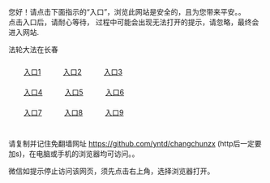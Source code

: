 您好！请点击下面指示的“入口”，浏览此网站是安全的，且为您带来平安。。 <br/>
点击入口后，请耐心等待， 过程中可能会出现无法打开的提示，请忽略，最终会进入网站. </br>

法轮大法在长春<br/>
<div style="padding:10px"><a style="margin:20px" target="_blank" href="https://deeb7hnmz2hgv.cloudfront.net/2Qpsp?lihachv" id="ccLink1" rel="nofollow">入口1</a> <a target="_blank" style="margin:20px" href="https://d2obahdd7orb4i.cloudfront.net/2Qpsp?oilfijh" id="ccLink2" rel="nofollow">入口2</a> <a style="margin:20px" target="_blank" href="https://d1d9s6flrjkktk.cloudfront.net/2Qpsp?lfqybeuc" id="ccLink3" rel="nofollow">入口3</a></div>

<div style="padding:10px" ><a style="margin:20px" target="_blank" href="https://deeb7hnmz2hgv.cloudfront.net/2Qpsp?lihachv" id="ccLink4" rel="nofollow">入口4</a> <a style="margin:20px" href="https://d2obahdd7orb4i.cloudfront.net/2Qpsp?oilfijh" target="_blank" id="ccLink5" rel="nofollow">入口5</a> <a style="margin:20px" href="https://d1d9s6flrjkktk.cloudfront.net/2Qpsp?lfqybeuc" target="_blank" id="ccLink6" rel="nofollow">入口6</a></div>

<div style="padding:10px"><a style="margin:20px" target="_blank" href="https://deeb7hnmz2hgv.cloudfront.net/2Qpsp?lihachv" id="ccLink7" rel="nofollow">入口7</a> <a style="margin:20px" href="https://d2obahdd7orb4i.cloudfront.net/2Qpsp?oilfijh" target="_blank" id="ccLink8" rel="nofollow">入口8</a> <a style="margin:20px" target="_blank" href="https://d1d9s6flrjkktk.cloudfront.net/2Qpsp?lfqybeuc" id="ccLink9" rel="nofollow">入口9</a></div>

<br/>



请复制并记住免翻墙网址 https://github.com/yntd/changchunzx (http后一定要加s)，在电脑或手机的浏览器均可访问。。<br/>

微信如提示停止访问该网页，须先点击右上角，选择浏览器打开。
